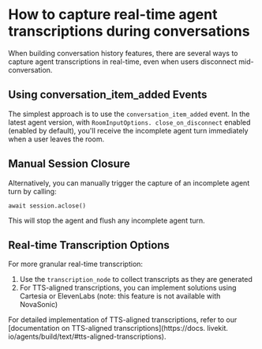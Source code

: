 # How to capture real-time agent transcriptions during conversations

When building conversation history features, there are several ways to capture agent transcriptions in real-time, even when users disconnect mid-conversation.


## Using conversation_item_added Events

The simplest approach is to use the `conversation_item_added` event. In the latest agent version, with `RoomInputOptions. close_on_disconnect` enabled (enabled by default), you'll receive the incomplete agent turn immediately when a user leaves the room.


## Manual Session Closure

Alternatively, you can manually trigger the capture of an incomplete agent turn by calling:


```
await session.aclose()
```

This will stop the agent and flush any incomplete agent turn.


## Real-time Transcription Options

For more granular real-time transcription:


1. Use the `transcription_node` to collect transcripts as they are generated
2. For TTS-aligned transcriptions, you can implement solutions using Cartesia or ElevenLabs (note: this feature is not available with NovaSonic)

For detailed implementation of TTS-aligned transcriptions, refer to our [documentation on TTS-aligned transcriptions](https://docs. livekit. io/agents/build/text/#tts-aligned-transcriptions).